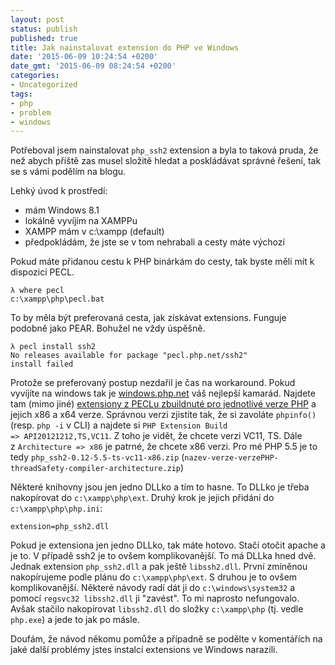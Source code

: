 ```yaml
---
layout: post
status: publish
published: true
title: Jak nainstalovat extension do PHP ve Windows
date: '2015-06-09 10:24:54 +0200'
date_gmt: '2015-06-09 08:24:54 +0200'
categories:
- Uncategorized
tags:
- php
- problem
- windows
---
```



Potřeboval jsem nainstalovat <code>php_ssh2</code> extension a byla to taková pruda, že než abych příště zas musel složitě hledat a poskládávat správné řešení, tak se s vámi podělím na blogu.




Lehký úvod k prostředí:


<ul>
<li>mám Windows 8.1</li>
<li>lokálně vyvíjím na XAMPPu</li>
<li>XAMPP mám v c:\xampp (default)</li>
<li>předpokládám, že jste se v tom nehrabali a cesty máte výchozí</li>
</ul>


Pokud máte přidanou cestu k PHP binárkám do cesty, tak byste měli mít k dispozici PECL.



```
λ where pecl
c:\xampp\php\pecl.bat
```



To by měla být preferovaná cesta, jak získávat extensions. Funguje podobně jako PEAR. Bohužel ne vždy úspěšně.



```
λ pecl install ssh2
No releases available for package "pecl.php.net/ssh2"
install failed
```



Protože se preferovaný postup nezdařil je čas na workaround. Pokud vyvíjíte na windows tak je <a href="http://windows.php.net">windows.php.net</a> váš nejlepší kamarád. Najdete tam (mimo jiné) <a href="http://windows.php.net/downloads/pecl/releases/">extensiony z PECLu zbuildnuté pro jednotlivé verze PHP</a> a jejich x86 a x64 verze. Správnou verzi zjistíte tak, že si zavoláte <code>phpinfo()</code> (resp. <code>php -i</code> v CLI) a najdete si <code>PHP Extension Build =&gt; API20121212,TS,VC11</code>. Z toho je vidět, že chcete verzi VC11, TS. Dále z <code>Architecture =&gt; x86</code> je patrné, že chcete x86 verzi. Pro mé PHP 5.5 je to tedy <code>php_ssh2-0.12-5.5-ts-vc11-x86.zip</code> (<code>nazev-verze-verzePHP-threadSafety-compiler-architecture.zip</code>)




Některé knihovny jsou jen jedno DLLko a tím to hasne. To DLLko je třeba nakopírovat do <code>c:\xampp\php\ext</code>. Druhý krok je jejich přidání do <code>c:\xampp\php\php.ini</code>:



```
extension=php_ssh2.dll
```



Pokud je extensiona jen jedno DLLko, tak máte hotovo. Stačí otočit apache a je to. V případě ssh2 je to ovšem komplikovanější. To má DLLka hned dvě. Jednak extension <code>php_ssh2.dll</code> a pak ještě <code>libssh2.dll</code>. První zmíněnou nakopírujeme podle plánu do <code>c:\xampp\php\ext</code>. S druhou je to ovšem komplikovanější. Některé návody radí dát ji do <code>c:\windows\system32</code> a pomocí <code>regsvc32 libssh2.dll</code> ji "zavést". To mi naprosto nefungovalo. Avšak stačilo nakopírovat <code>libssh2.dll</code> do složky <code>c:\xampp\php</code> (tj. vedle <code>php.exe</code>) a jede to jak po másle.




Doufám, že návod někomu pomůže a případně se podělte v komentářích na jaké další problémy jstes instalcí extensions ve Windows narazili.



